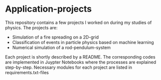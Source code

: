 # Application-projects
This repository contains a few projects I worked on during my studies of physics.
The projects are:
- Simulation of a fire spreading on a 2D-grid
- Classification of events in particle physics based on machine learning
- Numerical simulation of a rod-pendulum-system

Each project is shortly described by a README. The corresponding codes are implemented in Juypter Notebooks where the processes are explained step-by-step. Necessary modules for each project are listed in requirements.txt-files